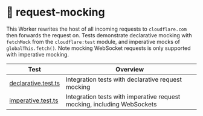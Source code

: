# 🤹 request-mocking

This Worker rewrites the host of all incoming requests to `cloudflare.com` then forwards the request on. Tests demonstrate declarative mocking with `fetchMock` from the `cloudflare:test` module, and imperative mocks of `globalThis.fetch()`. Note mocking WebSocket requests is only supported with imperative mocking.

| Test                                            | Overview                                                                |
| ----------------------------------------------- | ----------------------------------------------------------------------- |
| [declarative.test.ts](test/declarative.test.ts) | Integration tests with declarative request mocking                      |
| [imperative.test.ts](test/imperative.test.ts)   | Integration tests with imperative request mocking, including WebSockets |
